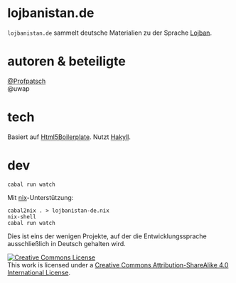 # lojbanistan.de

`lojbanistan.de` sammelt deutsche Materialien zu der Sprache [Lojban](https://mw.lojban.org/papri/Lojban).


# autoren & beteiligte
[@Profpatsch](http://profpatsch.de)  
@uwap


# tech

Basiert auf [Html5Boilerplate](https://html5boilerplate.com/).
Nutzt [Hakyll](https://jaspervdj.be/hakyll/).

# dev

    cabal run watch
    
Mit [nix](http://nixos.org/nix/)-Unterstützung:

    cabal2nix . > lojbanistan-de.nix
    nix-shell
    cabal run watch
    
Dies ist eins der wenigen Projekte, auf der die Entwicklungssprache ausschließlich in Deutsch gehalten wird.

<a rel="license" href="http://creativecommons.org/licenses/by-sa/4.0/"><img alt="Creative Commons License" style="border-width:0" src="https://i.creativecommons.org/l/by-sa/4.0/88x31.png" /></a><br />This work is licensed under a <a rel="license" href="http://creativecommons.org/licenses/by-sa/4.0/">Creative Commons Attribution-ShareAlike 4.0 International License</a>.
